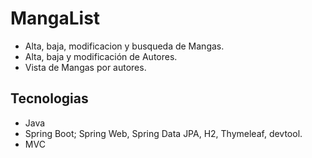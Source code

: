 # MangaList
+ Alta, baja, modificacion y busqueda de Mangas.
+ Alta, baja y modificación de Autores.
+ Vista de Mangas por autores.

## Tecnologias
+ Java
+ Spring Boot; Spring Web, Spring Data JPA, H2, Thymeleaf, devtool. 
+ MVC 
